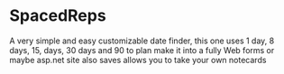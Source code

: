 # SpacedReps

A very simple and easy customizable date finder, this one uses 1 day, 8 days, 15, days, 30 days and 90 to plan make it into a fully Web forms or maybe asp.net site also saves allows you to take your own notecards
